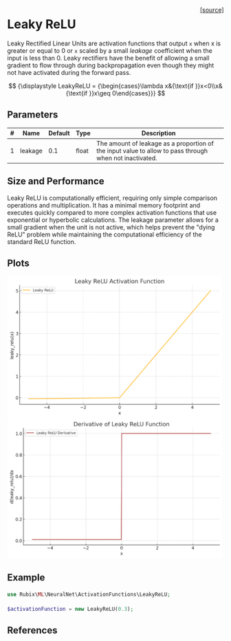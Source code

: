 <span style="float:right;"><a href="https://github.com/RubixML/ML/blob/master/src/NeuralNet/ActivationFunctions/LeakyReLU.php">[source]</a></span>

# Leaky ReLU
Leaky Rectified Linear Units are activation functions that output `x` when x is greater or equal to 0 or `x` scaled by a small *leakage* coefficient when the input is less than 0. Leaky rectifiers have the benefit of allowing a small gradient to flow through during backpropagation even though they might not have activated during the forward pass.

$$
{\displaystyle LeakyReLU = {\begin{cases}\lambda x&{\text{if }}x<0\\x&{\text{if }}x\geq 0\end{cases}}}
$$

## Parameters
| # | Name | Default | Type | Description |
|---|---|---|---|---|
| 1 | leakage | 0.1 | float | The amount of leakage as a proportion of the input value to allow to pass through when not inactivated. |

## Size and Performance
Leaky ReLU is computationally efficient, requiring only simple comparison operations and multiplication. It has a minimal memory footprint and executes quickly compared to more complex activation functions that use exponential or hyperbolic calculations. The leakage parameter allows for a small gradient when the unit is not active, which helps prevent the "dying ReLU" problem while maintaining the computational efficiency of the standard ReLU function.

## Plots
<img src="../../images/activation-functions/leaky-relu.png" alt="Leaky ReLU Function" width="500" height="auto">

<img src="../../images/activation-functions/leaky-relu-derivative.png" alt="Leaky ReLU Derivative" width="500" height="auto">

## Example
```php
use Rubix\ML\NeuralNet\ActivationFunctions\LeakyReLU;

$activationFunction = new LeakyReLU(0.3);
```

## References
[^1]: A. L. Maas et al. (2013). Rectifier Nonlinearities Improve Neural Network Acoustic Models.
